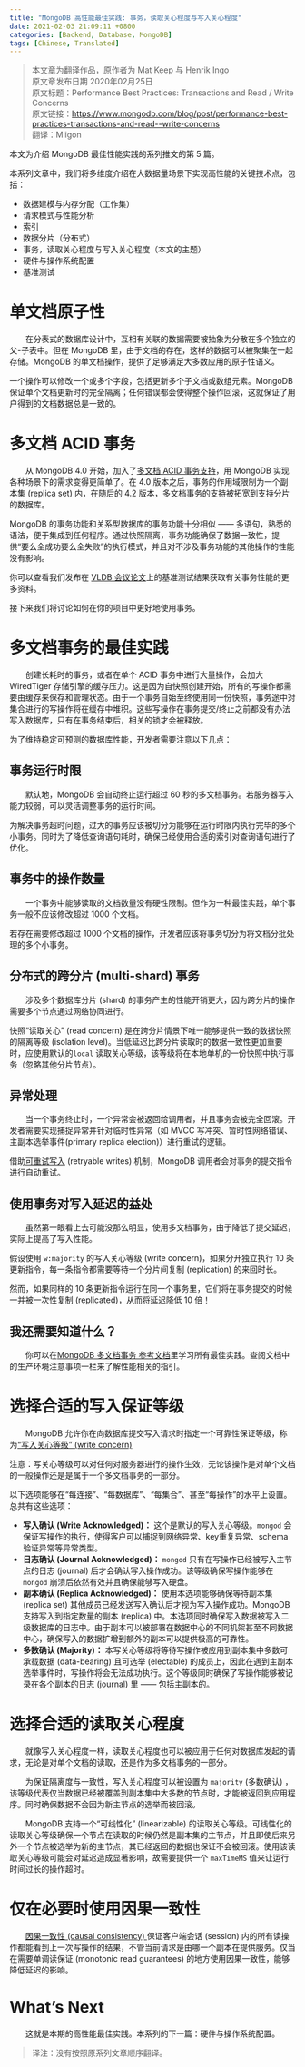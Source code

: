 ```yaml
---
title: "MongoDB 高性能最佳实践: 事务，读取关心程度与写入关心程度"
date: 2021-02-03 21:09:11 +0800
categories: [Backend, Database, MongoDB]
tags: [Chinese, Translated]
---
```


> 本文章为翻译作品，原作者为 Mat Keep 与 Henrik Ingo  
> 原文章发布日期 2020年02月25日  
> 原文标题：Performance Best Practices: Transactions and Read / Write Concerns  
> 原文链接：https://www.mongodb.com/blog/post/performance-best-practices-transactions-and-read--write-concerns  
> 翻译：Miigon

本文为介绍 MongoDB 最佳性能实践的系列推文的第 5 篇。

本系列文章中，我们将多维度介绍在大数据量场景下实现高性能的关键技术点，包括：

* 数据建模与内存分配（工作集）
* 请求模式与性能分析
* 索引
* 数据分片（分布式）
* 事务，读取关心程度与写入关心程度（本文的主题）
* 硬件与操作系统配置
* 基准测试

# 单文档原子性

　　在分表式的数据库设计中，互相有关联的数据需要被抽象为分散在多个独立的父-子表中。但在 MongoDB 里，由于文档的存在，这样的数据可以被聚集在一起存储。MongoDB 的单文档操作，提供了足够满足大多数应用的原子性语义。

一个操作可以修改一个或多个字段，包括更新多个子文档或数组元素。MongoDB 保证单个文档更新时的完全隔离；任何错误都会使得整个操作回滚，这就保证了用户得到的文档数据总是一致的。

# 多文档 ACID 事务

　　从 MongoDB 4.0 开始，加入了[多文档 ACID 事务支持](https://www.mongodb.com/transactions)，用 MongoDB 实现各种场景下的需求变得更简单了。在 4.0 版本之后，事务的作用域限制为一个副本集 (replica set) 内，在随后的 4.2 版本，多文档事务的支持被拓宽到支持分片的数据库。

MongoDB 的事务功能和关系型数据库的事务功能十分相似 —— 多语句，熟悉的语法，便于集成到任何程序。通过快照隔离，事务功能确保了数据一致性，提供“要么全成功要么全失败”的执行模式，并且对不涉及事务功能的其他操作的性能没有影响。

你可以查看我们发布在 [VLDB 会议论文](https://webassets.mongodb.com/MongoDB_TPCC_VLDB.pdf)上的基准测试结果获取有关事务性能的更多资料。

接下来我们将讨论如何在你的项目中更好地使用事务。

# 多文档事务的最佳实践

　　创建长耗时的事务，或者在单个 ACID 事务中进行大量操作，会加大 WiredTiger 存储引擎的缓存压力。这是因为自快照创建开始，所有的写操作都需要由缓存来保存和管理状态。由于一个事务自始至终使用同一份快照，事务途中对集合进行的写操作将在缓存中堆积。这些写操作在事务提交/终止之前都没有办法写入数据库，只有在事务结束后，相关的锁才会被释放。

为了维持稳定可预测的数据库性能，开发者需要注意以下几点：

## 事务运行时限

　　默认地，MongoDB 会自动终止运行超过 60 秒的多文档事务。若服务器写入能力较弱，可以灵活调整事务的运行时间。

为解决事务超时问题，过大的事务应该被切分为能够在运行时限内执行完毕的多个小事务。同时为了降低查询语句耗时，确保已经使用合适的索引对查询语句进行了优化。

## 事务中的操作数量

　　一个事务中能够读取的文档数量没有硬性限制。但作为一种最佳实践，单个事务一般不应该修改超过 1000 个文档。

若存在需要修改超过 1000 个文档的操作，开发者应该将事务切分为将文档分批处理的多个小事务。

## 分布式的跨分片 (multi-shard) 事务

　　涉及多个数据库分片 (shard) 的事务产生的性能开销更大，因为跨分片的操作需要多个节点通过网络协同进行。

快照“读取关心” (read concern) 是在跨分片情景下唯一能够提供一致的数据快照的隔离等级 (isolation level)。当低延迟比跨分片读取时的数据一致性更加重要时，应使用默认的`local` 读取关心等级，该等级将在本地单机的一份快照中执行事务（忽略其他分片节点）。

## 异常处理

　　当一个事务终止时，一个异常会被返回给调用者，并且事务会被完全回滚。开发者需要实现捕捉异常并针对临时性异常（如 MVCC 写冲突、暂时性网络错误、主副本选举事件(primary replica election)）进行重试的逻辑。

借助[可重试写入](https://docs.mongodb.com/manual/core/retryable-writes/index.html) (retryable writes) 机制，MongoDB 调用者会对事务的提交指令进行自动重试。

## 使用事务对写入延迟的益处

　　虽然第一眼看上去可能没那么明显，使用多文档事务，由于降低了提交延迟，实际上提高了写入性能。

假设使用 `w:majority` 的写入关心等级 (write concern)，如果分开独立执行 10 条更新指令，每一条指令都需要等待一个分片间复制 (replication) 的来回时长。

然而，如果同样的 10 条更新指令运行在同一个事务里，它们将在事务提交的时候一并被一次性复制 (replicated)，从而将延迟降低 10 倍！

## 我还需要知道什么？

　　你可以在[MongoDB 多文档事务 参考文档](https://docs.mongodb.com/master/core/transactions/)里学习所有最佳实践。查阅文档中的生产环境注意事项一栏来了解性能相关的指引。

# 选择合适的写入保证等级

　　MongoDB 允许你在向数据库提交写入请求时指定一个可靠性保证等级，称为[“写入关心等级” (write concern)](https://docs.mongodb.com/manual/reference/write-concern/)

注意：写关心等级可以对任何对服务器进行的操作生效，无论该操作是对单个文档的一般操作还是是属于一个多文档事务的一部分。

以下选项能够在“每连接”、“每数据库”、“每集合”、甚至“每操作”的水平上设置。总共有这些选项：

* __写入确认 (Write Acknowledged)：__ 这个是默认的写入关心等级。`mongod` 会保证写操作的执行，使得客户可以捕捉到网络异常、key重复异常、schema验证异常等异常类型。
* __日志确认 (Journal Acknowledged)：__ `mongod` 只有在写操作已经被写入主节点的日志 (journal) 后才会确认写入操作成功。该等级确保写操作能够在 `mongod` 崩溃后依然有效并且确保能够写入硬盘。
* __副本确认 (Replica Acknowledged)：__ 使用本选项能够确保等待副本集 (replica set) 其他成员已经发送写入确认后才视为写入操作成功。MongoDB 支持写入到指定数量的副本 (replica) 中。本选项同时确保写入数据被写入二级数据库的日志中。由于副本可以被部署在数据中心的不同机架甚至不同数据中心，确保写入的数据扩增到额外的副本可以提供极高的可靠性。
* __多数确认 (Majority)：__ 本写关心等级将等待写操作被应用到副本集中多数可承载数据 (data-bearing) 且可选举 (electable) 的成员上，因此在遇到主副本选举事件时，写操作将会无法成功执行。这个等级同时确保了写操作能够被记录在各个副本的日志 (journal) 里 —— 包括主副本的。


# 选择合适的读取关心程度

　　就像写入关心程度一样，读取关心程度也可以被应用于任何对数据库发起的请求，无论是对单个文档的读取，还是作为多文档事务的一部分。

　　为保证隔离度与一致性，写入关心程度可以被设置为 `majority` (多数确认) ，该等级代表仅当数据已经被覆盖到副本集中大多数的节点时，才能被返回到应用程序。同时确保数据不会因为新主节点的选举而被回滚。

　　MongoDB 支持一个“可线性化” (linearizable) 的读取关心等级。可线性化的读取关心等级确保一个节点在读取的时候仍然是副本集的主节点，并且即使后来另外一个节点被选举为新的主节点，其已经返回的数据也保证不会被回滚。使用该读取关心等级可能会对延迟造成显著影响，故需要提供一个 `maxTimeMS` 值来让运行时间过长的操作超时。

# 仅在必要时使用因果一致性

　　[因果一致性 (causal consistency) ](https://docs.mongodb.com/manual/core/read-isolation-consistency-recency/#causal-consistency)保证客户端会话 (session) 内的所有读操作都能看到上一次写操作的结果，不管当前请求是由哪一个副本在提供服务。仅当在需要单调读保证 (monotonic read guarantees) 的地方使用因果一致性，能够降低延迟的影响。

# What’s Next

　　这就是本期的高性能最佳实践。本系列的下一篇：硬件与操作系统配置。

> 译注：没有按照原系列文章顺序翻译。